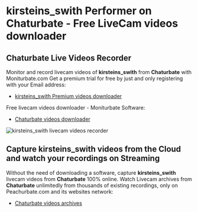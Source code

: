 # kirsteins_swith Performer on Chaturbate - Free LiveCam videos downloader

## Chaturbate Live Videos Recorder

Monitor and record livecam videos of **kirsteins_swith** from **Chaturbate** with Moniturbate.com
Get a premium trial for free by just and only registering with your Email address:
* [kirsteins_swith Premium videos downloader](https://moniturbate.com/request-demo-licence-key.html)

Free livecam videos downloader - Moniturbate Software:
* [Chaturbate videos downloader](https://moniturbate.com/moniturbate-download-software.html)

![kirsteins_swith livecam videos recorder](https://peachurnet.com/templates/moniturbate-software.png)


## Capture kirsteins_swith videos from the Cloud and watch your recordings on Streaming

Without the need of downloading a software, capture **kirsteins_swith** livecam videos from **Chaturbate** 100% online.
Watch Livecam archives from **Chaturbate** unlimitedly from thousands of existing recordings, only on Peachurbate.com and its websites network:
* [Chaturbate videos archives](https://peachurnet.com/)